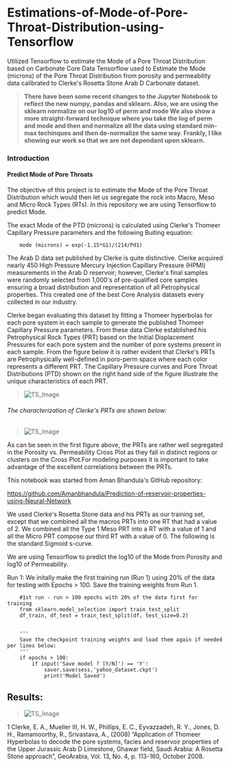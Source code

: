 # Estimations-of-Mode-of-Pore-Throat-Distribution-using-Tensorflow
Utilized Tensorflow to estimate the Mode of a Pore Throat Distribution based on Carbonate Core Data
Tensorflow used to Estimate the Mode (microns) of the Pore Throat Distribution from porosity and permeability data calibrated to Clerke's Rosetta Stone Arab D Carbonate dataset.


>**There have been some recent changes to the Jupyter Notebook to reflect the new numpy, pandas and sklearn. Also, we are using the sklearn normalize on our log10 of perm and mode  We also show a more straight-forward technique where you take the log of perm and mode and then and normalize all the data using standard min-max techinques and then de-normalize the same way. Frankly, I like showing our work so that we are not dependant upon sklearn.**

### Introduction
#### Predict Mode of Pore Throats
The objective of this project is to estimate the Mode of the Pore Throat Distribution which would then let us segregate the rock into Macro, Meso and Micro Rock Types (RTs). In this repository we are using Tensorflow  to predict Mode. 

The exact Mode of the PTD (microns) is calculated using Clerke's Thomeer Capillary Pressure parameters and the following Buiting equation:

        mode (microns) = exp(-1.15*G1)/(214/Pd1)

The Arab D data set published by Clerke is quite distinctive. Clerke acquired nearly 450 High Pressure Mercury Injection Capillary Pressure (HPMI) measurements in the Arab D reservoir; however, Clerke's final samples were randomly selected from 1,000's of pre-qualified core samples ensuring a broad distribution and representation of all Petrophysical properties. This created one of the best Core Analysis datasets every collected in our industry. 

Clerke began evaluating this dataset by fitting a Thomeer hyperbolas for each pore system in each sample to generate the published Thomeer Capillary Pressure parameters. From these data Clerke established his Petrophysical Rock Types (PRT) based on the Initial Displacement Pressures for each pore system and the number of pore systems present in each sample. From the figure below it is rather evident that Clerke's PRTs are Petrophysically well-defined in poro-perm space where each color represents a different PRT.  The Capillary Pressure curves and Pore Throat Distributions (PTD) shown on the right hand side of the figure illustrate the unique characteristics of each PRT. 

>![TS_Image](PRT.png)

###### The characterization of Clerke's PRTs are shown below:

>![TS_Image](Rock-Types.png)

As can be seen in the first figure above, the PRTs are rather well segregated in the Porosity vs. Permeability Cross Plot as they fall in distinct regions or clusters on the Cross Plot.For modeling purposes it is important to take advantage of the excellent correlations between the PRTs. 

This notebook was started from Aman Bhandula's GitHub repository:

https://github.com/Amanbhandula/Prediction-of-reservoir-properties-using-Neural-Network

We used Clerke's Rosetta Stone data and his PRTs as our training set, except that we combined all the macros PRTs into one RT that had a value of 2. We combined all the Type 1 Meso PRT into a RT with a value of 1 and all the Micro PRT compose our third RT with a value of 0. The following is the standard Sigmoid s-curve.

We are using Tensorflow to predict the log10 of the Mode from Porosity and log10 of Permeability. 

Run 1:
We initally make the first training run (Run 1) using 20% of the data for testing with Epochs > 100. Save the training weights from Run 1. 

        #1st run - run > 100 epochs with 20% of the data first for training
        from sklearn.model_selection import train_test_split
        df_train, df_test = train_test_split(df, test_size=0.2)


        '''
        Save the checkpoint training weights and load them again if needed per lines below:
        '''
        if epochs > 100: 
            if input('Save model ? [Y/N]') == 'Y':
                saver.save(sess,'yahoo_dataset.ckpt')
                print('Model Saved') 

 
## Results:
>![TS_Image](results.png)


1 Clerke, E. A., Mueller III, H. W., Phillips, E. C., Eyvazzadeh, R. Y., Jones, D. H., Ramamoorthy, R., Srivastava, A., (2008) “Application of Thomeer Hyperbolas to decode the pore systems, facies and reservoir properties of the Upper Jurassic Arab D Limestone, Ghawar field, Saudi Arabia: A Rosetta Stone approach”, GeoArabia, Vol. 13, No. 4, p. 113-160, October 2008. 
